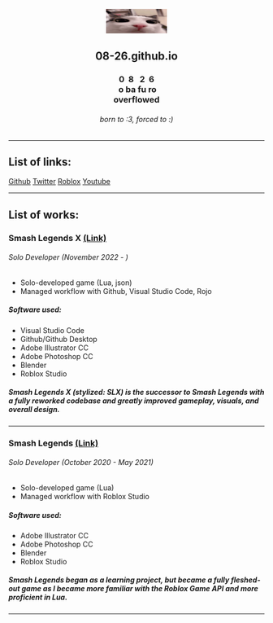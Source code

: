 [<center><img src="Images/plink.gif" width="120"/></center>](plink)

## <center> 08-26.github.io </center>

### <center> 0&nbsp;&nbsp;8&nbsp;&nbsp;&nbsp;2&nbsp;&nbsp;6 <br>&nbsp;o ba fu ro <br> overflowed </center>

###### <center> born to :3, forced to :<zero-width space>)

---

## List of links:

[Github](https://github.com/08-26)
[Twitter](https://twitter.com/ovarflowed)
[Roblox](https://www.roblox.com/users/24103210/profile)
[Youtube](https://www.youtube.com/@ovarflowed)

---

## List of works:

### Smash Legends X [(Link)](https://www.roblox.com/games/11586481578/)

###### Solo Developer <i>(November 2022 - )</i>

- Solo-developed game (Lua, json)
- Managed workflow with Github, Visual Studio Code, Rojo

##### Software used:

- Visual Studio Code
- Github/Github Desktop
- Adobe Illustrator CC
- Adobe Photoshop CC
- Blender
- Roblox Studio

##### *Smash Legends X (stylized: SLX)* is the successor to *Smash Legends* with a fully reworked codebase and greatly improved gameplay, visuals, and overall design.

---

### Smash Legends [(Link)](https://www.roblox.com/games/5630129588/)

###### Solo Developer <i>(October 2020 - May 2021)</i>

- Solo-developed game (Lua)
- Managed workflow with Roblox Studio

##### Software used:

- Adobe Illustrator CC
- Adobe Photoshop CC
- Blender
- Roblox Studio

##### *Smash Legends* began as a learning project, but became a fully fleshed-out game as I became more familiar with the Roblox Game API and more proficient in Lua.

---